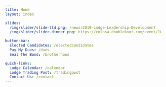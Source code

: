 ```yaml
---
title: Home
layout: index

slides:
  /img/slider/slide-lld.png: /news/2019-Lodge-Leadership-Development
  /img/slider/slider-dinner.png: https://colbsa.doubleknot.com/event/104th-annual-dinner/2588047

button-bar:
  Elected Candidates: /electedcandidates
  Pay My Dues: /dues
  Seal The Bond: /brotherhood     

quick-links:
  Lodge Calendar: /calendar
  Lodge Trading Post: /tradingpost
  Contact Us: /contact
---
```

